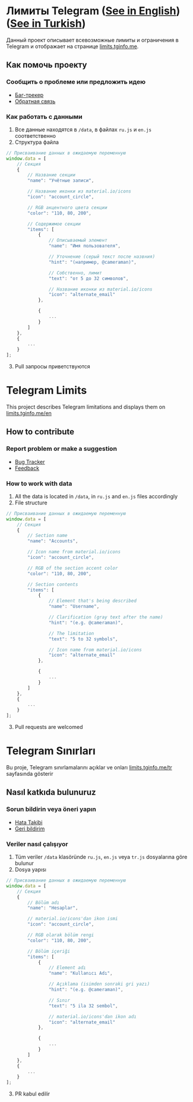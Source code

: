 # Лимиты Telegram ([See in English](#telegram-limits)) ([See in Turkish](#telegram-sınırları))
Данный проект описывает всевозможные лимиты и ограничения в Telegram и отображает на странице [limits.tginfo.me](https://limits.tginfo.me).

## Как помочь проекту
### Сообщить о проблеме или предложить идею
- [Баг-трекер](https://github.com/tginfo/Telegram-Limits/issues/new)
- [Обратная связь](https://t.me/infowritebot) 

### Как работать с данными
1. Все данные находятся в `/data`, в файлах `ru.js` и `en.js` соответственно
2. Структура файла
```javascript
// Присваивание данных в ожидаемую переменную
window.data = [
    // Секция
    {
        // Название секции
        "name": "Учётные записи",

        // Название иконки из material.io/icons
        "icon": "account_circle",

        // RGB акцентного цвета секции
        "color": "110, 80, 200",

        // Содержимое секции
        "items": [
            {
                // Описываемый элемент
                "name": "Имя пользователя",

                // Уточнение (серый текст после назвния)
                "hint": "(например, @cameraman)",

                // Собственно, лимит
                "text": "от 5 до 32 символов",

                // Название иконки из material.io/icons
                "icon": "alternate_email"
            },

            {
                ...
            }
        ]
    },
    {
        ...
    }
];
```
3. Pull запросы приветствуются

# Telegram Limits
This project describes Telegram limitations and displays them on [limits.tginfo.me/en](https://limits.tginfo.me/en)

## How to contribute
### Report problem or make a suggestion
- [Bug Tracker](https://github.com/tginfo/Telegram-Limits/issues/new)
- [Feedback](https://t.me/infowritebot) 

### How to work with data
1. All the data is located in `/data`, in `ru.js` and `en.js` files accordingly
2. File structure
```javascript
// Присваивание данных в ожидаемую переменную
window.data = [
    // Секция
    {
        // Section name
        "name": "Accounts",

        // Icon name from material.io/icons
        "icon": "account_circle",

        // RGB of the section accent color
        "color": "110, 80, 200",

        // Section contents
        "items": [
            {
                // Element that's being described
                "name": "Username",

                // Clarification (gray text after the name)
                "hint": "(e.g. @cameraman)",

                // The limitation
                "text": "5 to 32 symbols",

                // Icon name from material.io/icons
                "icon": "alternate_email"
            },

            {
                ...
            }
        ]
    },
    {
        ...
    }
];
```
3. Pull requests are welcomed

# Telegram Sınırları
Bu proje, Telegram sınırlamalarını açıklar ve onları [limits.tginfo.me/tr](https://limits.tginfo.me/tr) sayfasında gösterir

## Nasıl katkıda bulunuruz
### Sorun bildirin veya öneri yapın
- [Hata Takibi](https://github.com/tginfo/Telegram-Limits/issues/new)
- [Geri bildirim](https://t.me/infowritebot) 

### Veriler nasıl çalışıyor
1. Tüm veriler `/data` klasöründe `ru.js`, `en.js` veya `tr.js` dosyalarına göre bulunur
2. Dosya yapısı
```javascript
// Присваивание данных в ожидаемую переменную
window.data = [
    // Секция
    {
        // Bölüm adı
        "name": "Hesaplar",

        // material.io/icons'dan ikon ismi
        "icon": "account_circle",

        // RGB olarak bölüm rengi
        "color": "110, 80, 200",

        // Bölüm içeriği
        "items": [
            {
                // Element adı
                "name": "Kullanıcı Adı",

                // Açıklama (isimden sonraki gri yazı)
                "hint": "(e.g. @cameraman)",

                // Sınır
                "text": "5 ila 32 sembol",

                // material.io/icons'dan ikon adı
                "icon": "alternate_email"
            },

            {
                ...
            }
        ]
    },
    {
        ...
    }
];
```
3. PR kabul edilir

